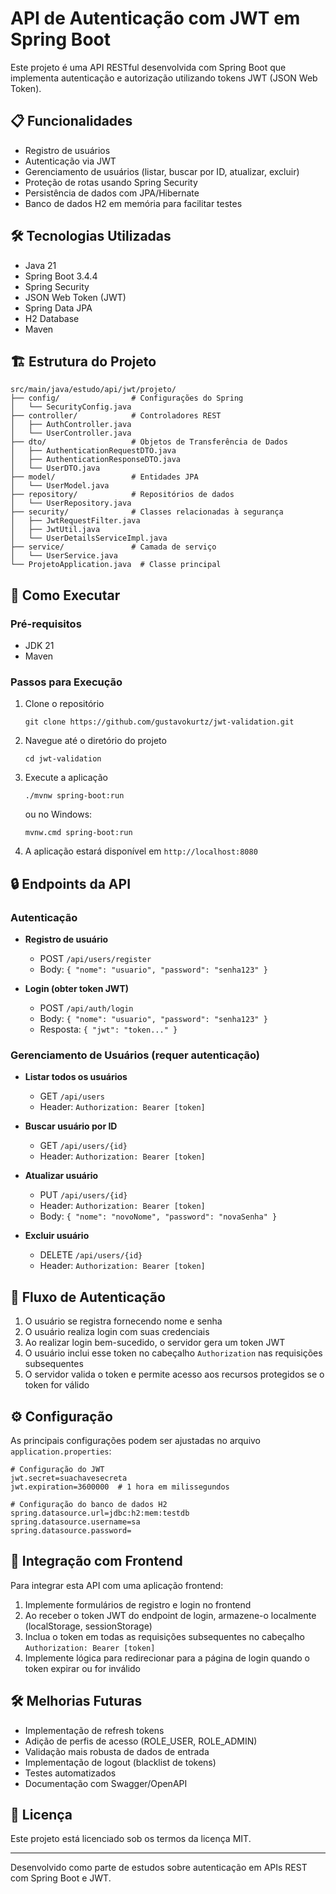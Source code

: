 # API de Autenticação com JWT em Spring Boot

Este projeto é uma API RESTful desenvolvida com Spring Boot que implementa autenticação e autorização utilizando tokens JWT (JSON Web Token).

## 📋 Funcionalidades

- Registro de usuários
- Autenticação via JWT
- Gerenciamento de usuários (listar, buscar por ID, atualizar, excluir)
- Proteção de rotas usando Spring Security
- Persistência de dados com JPA/Hibernate
- Banco de dados H2 em memória para facilitar testes

## 🛠️ Tecnologias Utilizadas

- Java 21
- Spring Boot 3.4.4
- Spring Security
- JSON Web Token (JWT)
- Spring Data JPA
- H2 Database
- Maven

## 🏗️ Estrutura do Projeto

```
src/main/java/estudo/api/jwt/projeto/
├── config/                # Configurações do Spring
│   └── SecurityConfig.java
├── controller/            # Controladores REST
│   ├── AuthController.java
│   └── UserController.java
├── dto/                   # Objetos de Transferência de Dados
│   ├── AuthenticationRequestDTO.java
│   ├── AuthenticationResponseDTO.java
│   └── UserDTO.java
├── model/                 # Entidades JPA
│   └── UserModel.java
├── repository/            # Repositórios de dados
│   └── UserRepository.java
├── security/              # Classes relacionadas à segurança
│   ├── JwtRequestFilter.java
│   ├── JwtUtil.java
│   └── UserDetailsServiceImpl.java
├── service/               # Camada de serviço
│   └── UserService.java
└── ProjetoApplication.java  # Classe principal
```

## 🚀 Como Executar

### Pré-requisitos

- JDK 21
- Maven

### Passos para Execução

1. Clone o repositório
   ```
   git clone https://github.com/gustavokurtz/jwt-validation.git
   ```

2. Navegue até o diretório do projeto
   ```
   cd jwt-validation
   ```

3. Execute a aplicação
   ```
   ./mvnw spring-boot:run
   ```
   ou no Windows:
   ```
   mvnw.cmd spring-boot:run
   ```

4. A aplicação estará disponível em `http://localhost:8080`

## 🔒 Endpoints da API

### Autenticação

- **Registro de usuário**
  - POST `/api/users/register`
  - Body: `{ "nome": "usuario", "password": "senha123" }`

- **Login (obter token JWT)**
  - POST `/api/auth/login`
  - Body: `{ "nome": "usuario", "password": "senha123" }`
  - Resposta: `{ "jwt": "token..." }`

### Gerenciamento de Usuários (requer autenticação)

- **Listar todos os usuários**
  - GET `/api/users`
  - Header: `Authorization: Bearer [token]`

- **Buscar usuário por ID**
  - GET `/api/users/{id}`
  - Header: `Authorization: Bearer [token]`

- **Atualizar usuário**
  - PUT `/api/users/{id}`
  - Header: `Authorization: Bearer [token]`
  - Body: `{ "nome": "novoNome", "password": "novaSenha" }`

- **Excluir usuário**
  - DELETE `/api/users/{id}`
  - Header: `Authorization: Bearer [token]`

## 🔐 Fluxo de Autenticação

1. O usuário se registra fornecendo nome e senha
2. O usuário realiza login com suas credenciais
3. Ao realizar login bem-sucedido, o servidor gera um token JWT
4. O usuário inclui esse token no cabeçalho `Authorization` nas requisições subsequentes
5. O servidor valida o token e permite acesso aos recursos protegidos se o token for válido

## ⚙️ Configuração

As principais configurações podem ser ajustadas no arquivo `application.properties`:

```properties
# Configuração do JWT
jwt.secret=suachavesecreta
jwt.expiration=3600000  # 1 hora em milissegundos

# Configuração do banco de dados H2
spring.datasource.url=jdbc:h2:mem:testdb
spring.datasource.username=sa
spring.datasource.password=
```

## 🤝 Integração com Frontend

Para integrar esta API com uma aplicação frontend:

1. Implemente formulários de registro e login no frontend
2. Ao receber o token JWT do endpoint de login, armazene-o localmente (localStorage, sessionStorage)
3. Inclua o token em todas as requisições subsequentes no cabeçalho `Authorization: Bearer [token]`
4. Implemente lógica para redirecionar para a página de login quando o token expirar ou for inválido

## 🛠️ Melhorias Futuras

- Implementação de refresh tokens
- Adição de perfis de acesso (ROLE_USER, ROLE_ADMIN)
- Validação mais robusta de dados de entrada
- Implementação de logout (blacklist de tokens)
- Testes automatizados
- Documentação com Swagger/OpenAPI

## 📄 Licença

Este projeto está licenciado sob os termos da licença MIT.

---

Desenvolvido como parte de estudos sobre autenticação em APIs REST com Spring Boot e JWT.
